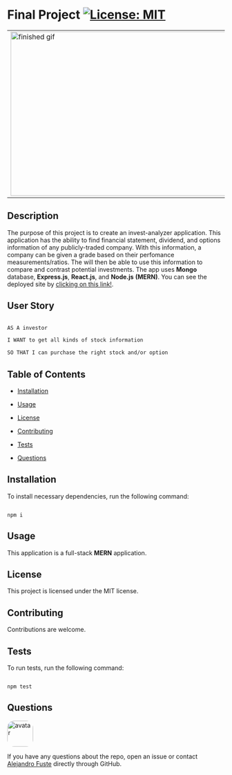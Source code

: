 # Final Project [![License: MIT](https://img.shields.io/badge/License-MIT-blue.svg)](https://opensource.org/licenses/MIT)

<table><tr><td>
<img src="./client/src/assets/sample.gif"  alt="finished gif" width="838" height="380"/>
</table></tr></td>

## Description 

The purpose of this project is to create an invest-analyzer application. This application has the ability to find financial statement, dividend, and options information of any publicly-traded company. With this information, a company can be given a grade based on their perfomance measurements/ratios. The 
will then be able to use this information to compare and contrast potential investments. The app uses <strong>Mongo</strong> database, <strong>Express.js</strong>, <strong>React.js</strong>, and <strong>Node.js</strong> <strong>(MERN)</strong>.  You can see the deployed site by [clicking on this link!](https://zep-final-project.herokuapp.com/dashboard).

## User Story

```md

AS A investor

I WANT to get all kinds of stock information 

SO THAT I can purchase the right stock and/or option

```

## Table of Contents

* [Installation](#installation)

* [Usage](#usage)

* [License](#license)

* [Contributing](#contributing)

* [Tests](#tests)

* [Questions](#questions)

## Installation

To install necessary dependencies, run the following command:

```

npm i

```

## Usage

This application is a full-stack <strong>MERN</strong> application. 

## License

This project is licensed under the MIT license.

## Contributing

Contributions are welcome.

## Tests 

To run tests, run the following command:

```

npm test

```

## Questions

<img src="https://avatars2.githubusercontent.com/u/48495840?v=4" alt="avatar" style="border-radius: 16px" width="60"/>

If you have any questions about the repo, open an issue or contact [Alejandro Fuste](https://github.com/ZepCap) directly through GitHub.


